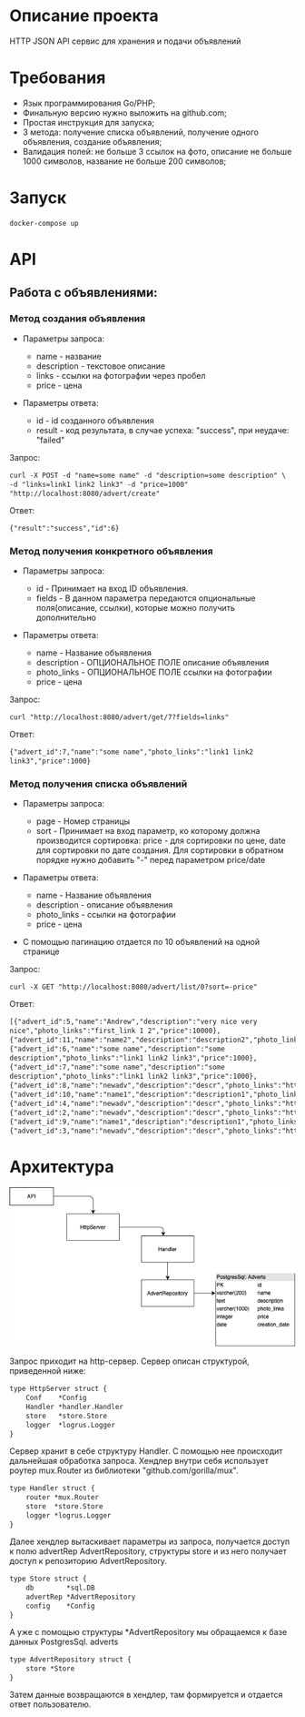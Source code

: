 # Описание проекта

HTTP JSON API сервис для хранения и подачи объявлений

# Требования

- Язык программирования Go/PHP;
- Финальную версию нужно выложить на github.com;
- Простая инструкция для запуска;
- 3 метода: получение списка объявлений, получение одного объявления, создание объявления;
- Валидация полей: не больше 3 ссылок на фото, описание не больше 1000 символов, название не больше 200 символов;

# Запуск

```
docker-compose up
```

# API

## Работа с объявлениями:

### Метод создания объявления

- Параметры запроса:
    - name - название
    - description - текстовое описание
    - links - ссылки на фотографии через пробел
    - price - цена

- Параметры ответа:
    - id - id созданного объявления
    - result - код результата, в случае успеха: "success", при неудаче: "failed"

Запрос:

```
curl -X POST -d "name=some name" -d "description=some description" \
-d "links=link1 link2 link3" -d "price=1000" "http://localhost:8080/advert/create"
```

Ответ:
```
{"result":"success","id":6}
```

### Метод получения конкретного объявления

- Параметры запроса:
    - id - Принимает на вход ID объявления.
    - fields - В данном параметра передаются опциональные поля(описание, ссылки),
    которые можно получить дополнительно 

- Параметры ответа:
    - name - Название объявления
    - description - ОПЦИОНАЛЬНОЕ ПОЛЕ описание объявления
    - photo_links - ОПЦИОНАЛЬНОЕ ПОЛЕ ссылки на фотографии
    - price - цена

Запрос:

```
curl "http://localhost:8080/advert/get/7?fields=links" 
```

Ответ:
```
{"advert_id":7,"name":"some name","photo_links":"link1 link2 link3","price":1000}
```

### Метод получения списка объявлений

- Параметры запроса:
    - page - Номер страницы
    - sort - Принимает на вход параметр, ко которому должна производится сортировка:
      price - для сортировки по цене, date для сортировки по дате создания.
 Для сортировки в обратном порядке нужно добавить "-" перед параметром price/date

- Параметры ответа:
    - name - Название объявления
    - description - описание объявления
    - photo_links - ссылки на фотографии
    - price - цена
    
- С помощью пагинацию отдается по 10 объявлений на одной странице

Запрос:

```
curl -X GET "http://localhost:8080/advert/list/0?sort=-price"
```

Ответ:
```
[{"advert_id":5,"name":"Andrew","description":"very nice very nice","photo_links":"first_link 1 2","price":10000},
{"advert_id":11,"name":"name2","description":"description2","photo_links":"link2","price":1000},
{"advert_id":6,"name":"some name","description":"some description","photo_links":"link1 link2 link3","price":1000},
{"advert_id":7,"name":"some name","description":"some description","photo_links":"link1 link2 link3","price":1000},
{"advert_id":8,"name":"newadv","description":"descr","photo_links":"http","price":500},
{"advert_id":10,"name":"name1","description":"description1","photo_links":"link1","price":500},
{"advert_id":4,"name":"newadv","description":"descr","photo_links":"http","price":500},
{"advert_id":2,"name":"newadv","description":"descr","photo_links":"http","price":500},
{"advert_id":9,"name":"name1","description":"description1","photo_links":"link1","price":500},
{"advert_id":3,"name":"newadv","description":"descr","photo_links":"http","price":500}]
```

# Архитектура

![arch.png](arch.png)


Запрос приходит на http-сервер. Сервер описан структурой, приведенной ниже:

```
type HttpServer struct {
	Conf    *Config
	Handler *handler.Handler
	store   *store.Store
	logger  *logrus.Logger
}
```

Сервер хранит в себе структуру Handler. С помощью нее происходит дальнейшая обработка запроса.
Хендлер внутри себя использует роутер mux.Router из библиотеки "github.com/gorilla/mux".


```
type Handler struct {
	router *mux.Router
	store  *store.Store
	logger *logrus.Logger
}
```

Далее хендлер вытаскивает параметры из запроса, получается доступ к полю advertRep AdvertRepository,
структуры store и из него получает доступ к репозиторию AdvertRepository.

```
type Store struct {
	db        *sql.DB
	advertRep *AdvertRepository
	config    *Config
}
```

А уже с помощью структуры *AdvertRepository мы обращаемся к базе данных PostgresSql.
adverts

```
type AdvertRepository struct {
	store *Store
}
```

Затем данные возвращаются в хендлер, там формируется и отдается ответ пользователю.